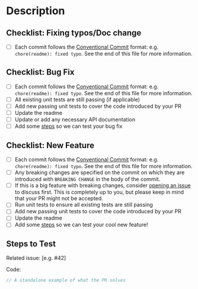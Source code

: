<!--
Hello, and thanks for contributing to imgix-swift! 🎉🙌
Please take a second to fill out PRs with the following template!
-->

# Description

<!-- What is accomplished by this PR? If there is something potentially controversial in your PR, please take a moment to tell us about your choices. -->

<!-- 
Please use the checklist that is most closely related to your PR, and delete the other checklists. -->

## Checklist: Fixing typos/Doc change

- [ ] Each commit follows the [Conventional Commit](https://www.conventionalcommits.org/en/v1.0.0/#summary) format: e.g. `chore(readme): fixed typo`. See the end of this file for more information.

## Checklist: Bug Fix

- [ ] Each commit follows the [Conventional Commit](https://www.conventionalcommits.org/en/v1.0.0/#summary) format: e.g. `chore(readme): fixed typo`. See the end of this file for more information.
- [ ] All existing unit tests are still passing (if applicable)
- [ ] Add new passing unit tests to cover the code introduced by your PR
- [ ] Update the readme
- [ ] Update or add any necessary API documentation
- [ ] Add some [steps](#steps-to-test) so we can test your bug fix

## Checklist: New Feature

- [ ] Each commit follows the [Conventional Commit](https://www.conventionalcommits.org/en/v1.0.0/#summary) format: e.g. `chore(readme): fixed typo`. See the end of this file for more information.
- [ ] Any breaking changes are specified on the commit on which they are introduced with `BREAKING CHANGE` in the body of the commit.
- [ ] If this is a big feature with breaking changes, consider [opening an issue](https://github.com/imgix/imgix-swift/issues/new?assignees=&labels=&template=feature_request.md&title=) to discuss first. This is completely up to you, but please keep in mind that your PR might not be accepted.
- [ ] Run unit tests to ensure all existing tests are still passing
- [ ] Add new passing unit tests to cover the code introduced by your PR
- [ ] Update the readme
- [ ] Add some [steps](#steps-to-test) so we can test your cool new feature!

## Steps to Test

<!-- Delete this selction if you are just submitting a doc change/small fix -->

<!-- A code example or a set of steps is preferred -->

Related issue: [e.g. #42]

Code:

```swift
// A standalone example of what the PR solves
```

<!-- A link to a codepen/codesandbox is also an option. -->

<!--

## Conventional Commit Spec

PR titles should be in the format `<type>(<scope>): <description>`. For example: `chore(readme): fix typo`

`type` can be any of the follow:
  - `feat`: a feature, or breaking change
  - `fix`: a bug-fix
  - `test`: Adding missing tests or correcting existing tests
  - `docs`: documentation only changes (readme, changelog, contributing guide)
  - `refactor`: a code change that neither fixes a bug nor adds a feature
  - `chore`: reoccurring tasks for project maintainability (example scopes: release, deps)
  - `config`: changes to tooling configurations used in the project
  - `build`: changes that affect the build system or external dependencies (example scopes: npm, bundler, gradle)
  - `ci`: changes to CI configuration files and scripts (example scopes: travis)
  - `perf`: a code change that improves performance
  - `style`: changes that do not affect the meaning of the code (white-space, formatting, missing semi-colons, etc)

`scope` is optional, and can be anything.
`description` should be a short description of the change, written in the imperative-mood.
-->
